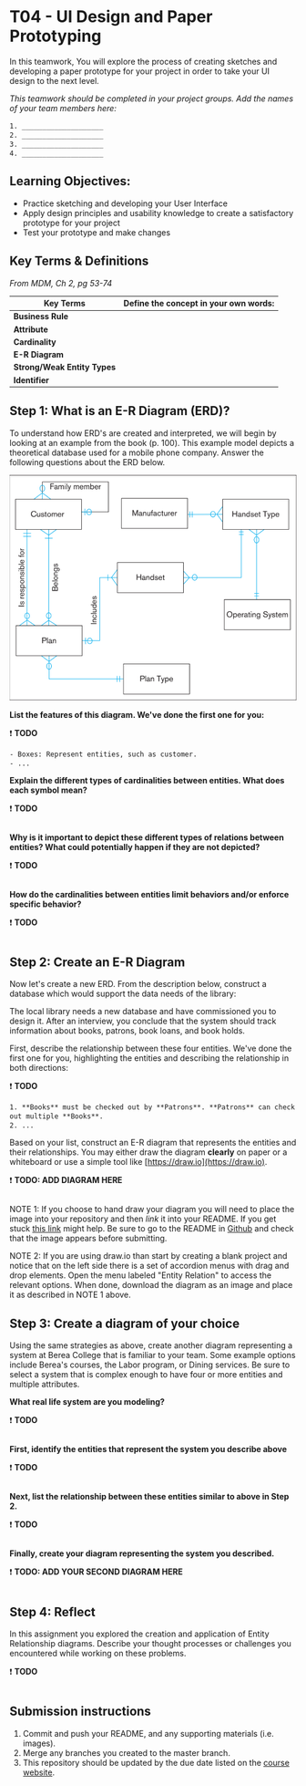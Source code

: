 # T04 - UI Design and Paper Prototyping

In this teamwork, You will explore the process of creating sketches and developing a paper prototype for your project in order to take your UI design to the next level.

*This teamwork should be completed in your project groups. Add the names of your team members here:*
```
1. ____________________
2. ____________________
3. ____________________
4. ____________________
```

## Learning Objectives:

- Practice sketching and developing your User Interface
- Apply design principles and usability knowledge to create a satisfactory prototype for your project
- Test your prototype and make changes

## Key Terms & Definitions
*From MDM, Ch 2, pg 53-74*

| Key Terms                    | Define the concept in your own words: |
| ---------------------------- | ------------------------------------  |
| **Business Rule**            | ```                             ```   |
| **Attribute**                | ```                             ```   |
| **Cardinality**              | ```                             ```   |
| **E-R Diagram**              | ```                             ```   |
| **Strong/Weak Entity Types** | ```                             ```   |
| **Identifier**               | ```                             ```   |


## Step 1: What is an E-R Diagram (ERD)?

To understand how ERD's are created and interpreted, we will begin by looking at an example from the book (p. 100). This example model depicts a theoretical database used for a mobile phone company. Answer the following questions about the ERD below.

![Image of ERD](images/DBMS_ERD_p100.png "Cellular Company ERD")

**List the features of this diagram. We've done the first one for you:**

:exclamation: **TODO**
```
- Boxes: Represent entities, such as customer.
- ...
```

**Explain the different types of cardinalities between entities. What does each symbol mean?**

:exclamation: **TODO**
```
```

**Why is it important to depict these different types of relations between entities? What could potentially happen if they are not depicted?**

:exclamation: **TODO**
```
```

**How do the cardinalities between entities limit behaviors and/or enforce specific behavior?**

:exclamation: **TODO**
```
```

## Step 2: Create an E-R Diagram

Now let's create a new ERD. From the description below, construct a database which would support the data needs of the library:

The local library needs a new database and have commissioned you to design it. After an interview, you conclude that the system should track information about books, patrons, book loans, and book holds.

First, describe the relationship between these four entities. We've done the first one for you, highlighting the entities and describing the relationship in both directions:

:exclamation: **TODO**
```
1. **Books** must be checked out by **Patrons**. **Patrons** can check out multiple **Books**.
2. ...
```

Based on your list, construct an E-R diagram that represents the entities and their relationships. You may either draw the diagram **clearly** on paper or a whiteboard or use a simple tool like [https://draw.io](https://draw.io).

:exclamation: **TODO: ADD DIAGRAM HERE**
```
```

NOTE 1: If you choose to hand draw your diagram you will need to place the image into your repository and then *link* it into your README. If you get stuck [this link](https://medium.com/@nateowen/how-to-add-an-image-to-a-github-readme-file-dc18c5fd0311) might help. Be sure to go to the README in [Github](https://github.com) and check that the image appears before submitting.

NOTE 2: If you are using draw.io than start by creating a blank project and notice that on the left side there is a set of accordion menus with drag and drop elements. Open the menu labeled "Entity Relation" to access the relevant options. When done, download the diagram as an image and place it as described in NOTE 1 above.

## Step 3: Create a diagram of your choice

Using the same strategies as above, create another diagram representing a system at Berea College that is familiar to your team. Some example options include Berea's courses, the Labor program, or Dining services. Be sure to select a system that is complex enough to have four or more entities and multiple attributes.

**What real life system are you modeling?**

:exclamation: **TODO**
```
```

**First, identify the entities that represent the system you describe above**

:exclamation: **TODO**
```
```

**Next, list the relationship between these entities similar to above in Step 2.**

:exclamation: **TODO**
```
```

**Finally, create your diagram representing the system you described.**

:exclamation: **TODO: ADD YOUR SECOND DIAGRAM HERE**
```
```

## Step 4: Reflect
In this assignment you explored the creation and application of Entity Relationship diagrams. Describe your thought processes or challenges you encountered while working on these problems.

:exclamation: **TODO**
```
```

## Submission instructions

1. Commit and push your README, and any supporting materials (i.e. images).
2. Merge any branches you created to the master branch.
3. This repository should be updated by the due date listed on the [course website](https://trello.com/b/ROMbkFYs/2020-spring-csc-330).
